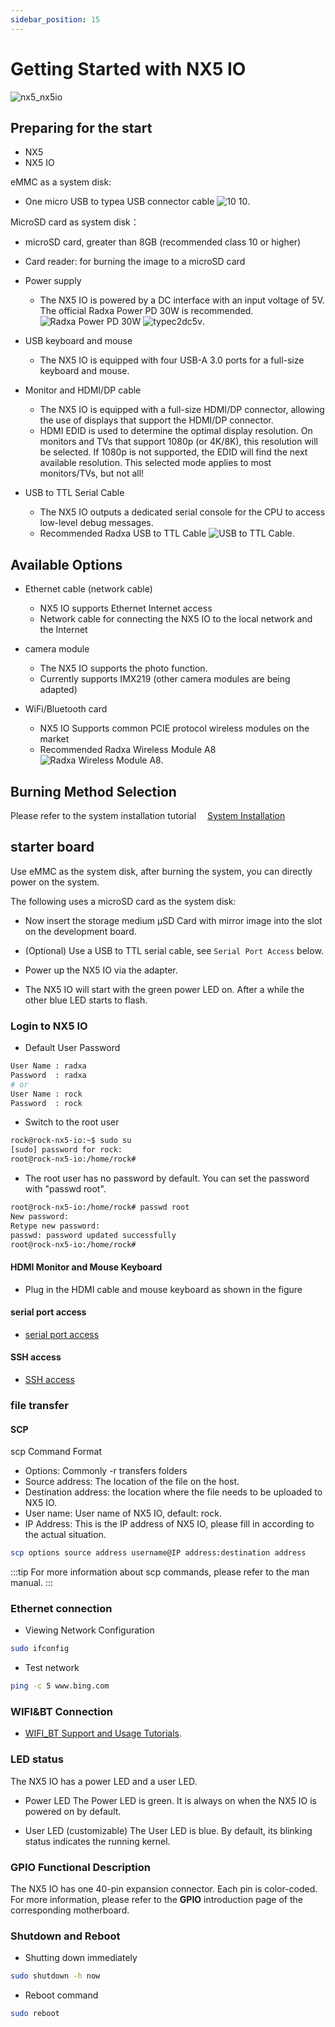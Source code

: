 ```yaml
---
sidebar_position: 15
---
```


# Getting Started with NX5 IO

![nx5_nx5io](/img/nx5/nx5-io/nx5_io_with_module_main.webp)

## Preparing for the start

- NX5
- NX5 IO

eMMC as a system disk:

- One micro USB to typea USB connector cable ![10 10](/img/nx5/others/typea2micro.webp).

MicroSD card as system disk：

- microSD card, greater than 8GB (recommended class 10 or higher)
- Card reader: for burning the image to a microSD card

- Power supply

  - The NX5 IO is powered by a DC interface with an input voltage of 5V.
    The official Radxa Power PD 30W is recommended. ![Radxa Power PD 30W](/img/accessories/pd-30w.webp) ![typec2dc5v](/img/nx5/others/typec2dc5v.webp).

- USB keyboard and mouse

  - The NX5 IO is equipped with four USB-A 3.0 ports for a full-size keyboard and mouse.

- Monitor and HDMI/DP cable

  - The NX5 IO is equipped with a full-size HDMI/DP connector, allowing the use of displays that support the HDMI/DP connector.
  - HDMI EDID is used to determine the optimal display resolution. On monitors and TVs that support 1080p (or 4K/8K), this resolution will be selected. If 1080p is not supported, the EDID will find the next available resolution. This selected mode applies to most monitors/TVs, but not all!

- USB to TTL Serial Cable

  - The NX5 IO outputs a dedicated serial console for the CPU to access low-level debug messages.
  - Recommended Radxa USB to TTL Cable ![USB to TTL Cable](/img/accessories/usb-ttl.webp).

## Available Options

- Ethernet cable (network cable)

  - NX5 IO supports Ethernet Internet access
  - Network cable for connecting the NX5 IO to the local network and the Internet

- camera module

  - The NX5 IO supports the photo function.
  - Currently supports IMX219 (other camera modules are being adapted)

- WiFi/Bluetooth card
  - NX5 IO Supports common PCIE protocol wireless modules on the market
  - Recommended Radxa Wireless Module A8
    ![Radxa Wireless Module A8](/img/accessories/a8-module-01.webp).

## Burning Method Selection

Please refer to the system installation tutorial
&emsp;[System Installation](/compute-module/nx5/install_os.md)

## starter board

Use eMMC as the system disk, after burning the system, you can directly power on the system.

The following uses a microSD card as the system disk:

- Now insert the storage medium μSD Card with mirror image into the slot on the development board.

- (Optional) Use a USB to TTL serial cable, see `Serial Port Access` below.

- Power up the NX5 IO via the adapter.

- The NX5 IO will start with the green power LED on. After a while the other blue LED starts to flash.

### Login to NX5 IO

- Default User Password

```bash
User Name : radxa
Password  : radxa
# or
User Name : rock
Password  : rock
```

- Switch to the root user

```bash
rock@rock-nx5-io:~$ sudo su
[sudo] password for rock:
root@rock-nx5-io:/home/rock#
```

- The root user has no password by default. You can set the password with "passwd root".

```bash
root@rock-nx5-io:/home/rock# passwd root
New password:
Retype new password:
passwd: password updated successfully
root@rock-nx5-io:/home/rock#
```

#### HDMI Monitor and Mouse Keyboard

- Plug in the HDMI cable and mouse keyboard as shown in the figure

#### serial port access

- [serial port access](../../../low-level-dev/serial)

#### SSH access

- [SSH access](/radxa-os/config/ssh-access.md)

### file transfer

#### SCP

scp Command Format

- Options: Commonly -r transfers folders
- Source address: The location of the file on the host.
- Destination address: the location where the file needs to be uploaded to NX5 IO.
- User name: User name of NX5 IO, default: rock.
- IP Address: This is the IP address of NX5 IO, please fill in according to the actual situation.

```bash
scp options source address username@IP address:destination address
```

:::tip
For more information about scp commands, please refer to the man manual.
:::

### Ethernet connection

- Viewing Network Configuration

```bash
sudo ifconfig
```

- Test network

```bash
ping -c 5 www.bing.com
```

### WIFI&BT Connection

- [WIFI_BT Support and Usage Tutorials](/accessories/wireless-a8).

### LED status

The NX5 IO has a power LED and a user LED.

- Power LED
  The Power LED is green. It is always on when the NX5 IO is powered on by default.

- User LED (customizable)
  The User LED is blue. By default, its blinking status indicates the running kernel.

### GPIO Functional Description

The NX5 IO has one 40-pin expansion connector. Each pin is color-coded. For more information, please refer to the **GPIO** introduction page of the corresponding motherboard.

### Shutdown and Reboot

- Shutting down immediately

```bash
sudo shutdown -h now
```

- Reboot command

```bash
sudo reboot
```
